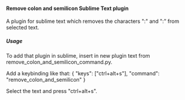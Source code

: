 #### Remove colon and semilicon Sublime Text plugin
A plugin for sublime text which removes the characters ":" and ":" from selected text.

##### Usage

To add that plugin in sublime, insert in new plugin text from remove_colon_and_semilicon_command.py.

Add a keybinding like that: 	{ "keys": ["ctrl+alt+s"], "command": "remove_colon_and_semilicon" }

Select the text and press "ctrl+alt+s".
